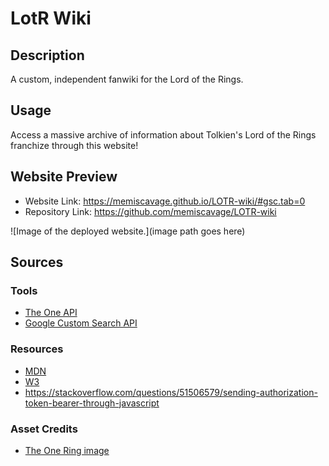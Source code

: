 # LotR Wiki
## Description 
A custom, independent fanwiki for the Lord of the Rings.
## Usage
Access a massive archive of information about Tolkien's Lord of the Rings franchize through this website!
## Website Preview
- Website Link: https://memiscavage.github.io/LOTR-wiki/#gsc.tab=0
- Repository Link: https://github.com/memiscavage/LOTR-wiki

![Image of the deployed website.](image path goes here)
## Sources
### Tools
- [The One API](https://the-one-api.dev/)
- [Google Custom Search API](https://developers.google.com/custom-search)
### Resources
- [MDN](https://developer.mozilla.org/en-US/)
- [W3](https://www.w3schools.com/)
- https://stackoverflow.com/questions/51506579/sending-authorization-token-bearer-through-javascript
### Asset Credits
- [The One Ring image](https://en.wikipedia.org/wiki/One_Ring#/media/File:One_Ring_Blender_Render.png)
